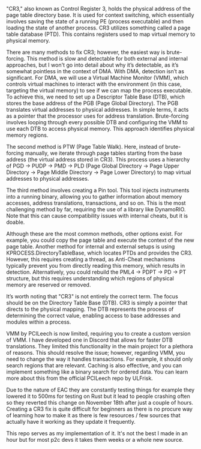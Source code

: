 "CR3," also known as Control Register 3, holds the physical address of the page table directory base. It is used for context switching, which essentially involves saving the state of a running PE (process executable) and then loading the state of another process. CR3 utilizes something called a page table database (PTD). This contains registers used to map virtual memory to physical memory.

There are many methods to fix CR3; however, the easiest way is brute-forcing. This method is slow and detectable for both external and internal approaches, but I won't go into detail about why it’s detectable, as it’s somewhat pointless in the context of DMA. With DMA, detection isn’t as significant. For DMA, we will use a Virtual Machine Monitor (VMM), which controls virtual machines to interact with the environment (in this case, targeting the virtual memory) to see if we can map the process executable. To achieve this, we need to set up a Descriptor Table Base (DTB), which stores the base address of the PGB (Page Global Directory). The PGB translates virtual addresses to physical addresses. In simple terms, it acts as a pointer that the processor uses for address translation. Brute-forcing involves looping through every possible DTB and configuring the VMM to use each DTB to access physical memory. This approach identifies physical memory regions.

The second method is PTW (Page Table Walk). Here, instead of brute-forcing manually, we iterate through page tables starting from the base address (the virtual address stored in CR3). This process uses a hierarchy of PGD -> PUDP -> PMD -> PLD (Page Global Directory -> Page Upper Directory -> Page Middle Directory -> Page Lower Directory) to map virtual addresses to physical addresses.

The third method involves creating a Pin tool. This tool injects instruments into a running binary, allowing you to gather information about memory accesses, address translations, transactions, and so on. This is the most challenging method by far, requiring the use of a library like DynamoRIO. Note that this can cause compatibility issues with internal cheats, but it is doable.

Although these are the most common methods, other options exist. For example, you could copy the page table and execute the context of the new page table. Another method for internal and external setups is using KPROCESS.DirectoryTableBase, which locates PTDs and provides the CR3. However, this requires creating a thread, as Anti-Cheat mechanisms typically prevent you from directly reading this memory, which results in detection. Alternatively, you could rebuild the PML4 -> PDPT -> PD -> PT structure, but this requires understanding which regions of physical memory are reserved or removed.

It’s worth noting that "CR3" is not entirely the correct term. The focus should be on the Directory Table Base (DTB). CR3 is simply a pointer that directs to the physical mapping. The DTB represents the process of determining the correct value, enabling access to base addresses and modules within a process.

VMM by PCILeech is now limited, requiring you to create a custom version of VMM. I have developed one in Discord that allows for faster DTB translations. They limited this functionality in the main project for a plethora of reasons. This should resolve the issue; however, regarding VMM, you need to change the way it handles transactions. For example, it should only search regions that are relevant. Caching is also effective, and you can implement something like a binary search for ordered data. You can learn more about this from the official PCILeech repo by ULFrisk.

Due to the nature of EAC they are constantly testing things for example they lowered it to 500ms for testing on Rust but it lead to people crashing often so they reverted this change on November 18th after just a couple of hours. Creating a CR3 fix is quite difficult for beginners as there is no procure way of learning how to make it as there is few resources / few sources that actually have it working as they update it frequently.

This repo serves as my implementation of it. It's not the best I made in an hour but for most p2c devs it takes them weeks or a whole new source.
